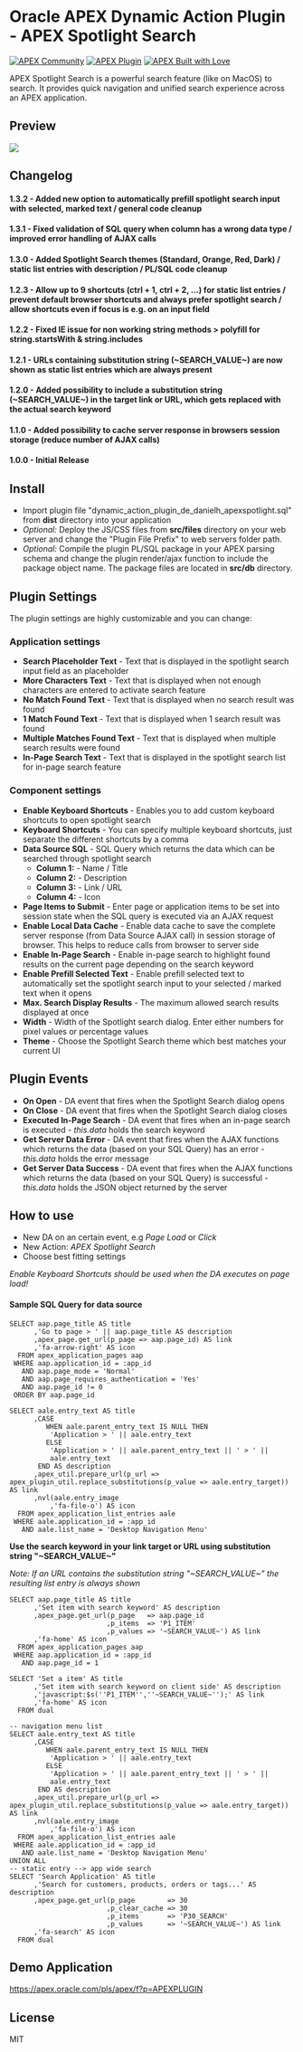 # Oracle APEX Dynamic Action Plugin - APEX Spotlight Search

[![APEX Community](https://cdn.rawgit.com/Dani3lSun/apex-github-badges/78c5adbe/badges/apex-community-badge.svg)](https://github.com/Dani3lSun/apex-github-badges) [![APEX Plugin](https://cdn.rawgit.com/Dani3lSun/apex-github-badges/b7e95341/badges/apex-plugin-badge.svg)](https://github.com/Dani3lSun/apex-github-badges)
[![APEX Built with Love](https://cdn.rawgit.com/Dani3lSun/apex-github-badges/7919f913/badges/apex-love-badge.svg)](https://github.com/Dani3lSun/apex-github-badges)

APEX Spotlight Search is a powerful search feature (like on MacOS) to search. It provides quick navigation and unified search experience across an APEX application.

## Preview
![](https://github.com/Dani3lSun/apex-plugin-spotlight/blob/master/preview.gif)

## Changelog

#### 1.3.2 - Added new option to automatically prefill spotlight search input with selected, marked text / general code cleanup

#### 1.3.1 - Fixed validation of SQL query when column has a wrong data type / improved error handling of AJAX calls

#### 1.3.0 - Added Spotlight Search themes (Standard, Orange, Red, Dark) / static list entries with description / PL/SQL code cleanup

#### 1.2.3 - Allow up to 9 shortcuts (ctrl + 1, ctrl + 2, ...) for static list entries / prevent default browser shortcuts and always prefer spotlight search / allow shortcuts even if focus is e.g. on an input field

#### 1.2.2 - Fixed IE issue for non working string methods > polyfill for string.startsWith & string.includes

#### 1.2.1 - URLs containing substitution string (\~SEARCH_VALUE\~) are now shown as static list entries which are always present

#### 1.2.0 - Added possibility to include a substitution string (\~SEARCH_VALUE\~) in the target link or URL, which gets replaced with the actual search keyword

#### 1.1.0 - Added possibility to cache server response in browsers session storage (reduce number of AJAX calls)

#### 1.0.0 - Initial Release


## Install
- Import plugin file "dynamic_action_plugin_de_danielh_apexspotlight.sql" from **dist** directory into your application
- *Optional:* Deploy the JS/CSS files from **src/files** directory on your web server and change the "Plugin File Prefix" to web servers folder path.
- *Optional:* Compile the plugin PL/SQL package in your APEX parsing schema and change the plugin render/ajax function to include the package object name. The package files are located in **src/db** directory.

## Plugin Settings
The plugin settings are highly customizable and you can change:

### Application settings
- **Search Placeholder Text** - Text that is displayed in the spotlight search input field as an placeholder
- **More Characters Text** - Text that is displayed when not enough characters are entered to activate search feature
- **No Match Found Text** - Text that is displayed when no search result was found
- **1 Match Found Text** - Text that is displayed when 1 search result was found
- **Multiple Matches Found Text** - Text that is displayed when multiple search results were found
- **In-Page Search Text** - Text that is displayed in the spotlight search list for in-page search feature

### Component settings
- **Enable Keyboard Shortcuts** - Enables you to add custom keyboard shortcuts to open spotlight search
- **Keyboard Shortcuts** - You can specify multiple keyboard shortcuts, just separate the different shortcuts by a comma
- **Data Source SQL** - SQL Query which returns the data which can be searched through spotlight search
  - **Column 1:** - Name / Title
  - **Column 2:** - Description
  - **Column 3:** - Link / URL
  - **Column 4:** - Icon
- **Page Items to Submit** - Enter page or application items to be set into session state when the SQL query is executed via an AJAX request
- **Enable Local Data Cache** - Enable data cache to save the complete server response (from Data Source AJAX call) in session storage of browser. This helps to reduce calls from browser to server side
- **Enable In-Page Search** - Enable in-page search to highlight found results on the current page depending on the search keyword
- **Enable Prefill Selected Text** - Enable prefill selected text to automatically set the spotlight search input to your selected / marked text when it opens
- **Max. Search Display Results** - The maximum allowed search results displayed at once
- **Width** - Width of the Spotlight search dialog. Enter either numbers for pixel values or percentage values
- **Theme** - Choose the Spotlight Search theme which best matches your current UI


## Plugin Events
- **On Open** - DA event that fires when the Spotlight Search dialog opens
- **On Close** - DA event that fires when the Spotlight Search dialog closes
- **Executed In-Page Search** - DA event that fires when an in-page search is executed - *this.data* holds the search keyword
- **Get Server Data Error** - DA event that fires when the AJAX functions which returns the data (based on your SQL Query) has an error - *this.data* holds the error message
- **Get Server Data Success** - DA event that fires when the AJAX functions which returns the data (based on your SQL Query) is successful - *this.data* holds the JSON object returned by the server


## How to use
- New DA on an certain event, e.g *Page Load* or *Click*
- New Action: *APEX Spotlight Search*
- Choose best fitting settings

*Enable Keyboard Shortcuts should be used when the DA executes on page load!*


#### Sample SQL Query for data source

```language-sql
SELECT aap.page_title AS title
      ,'Go to page > ' || aap.page_title AS description
      ,apex_page.get_url(p_page => aap.page_id) AS link
      ,'fa-arrow-right' AS icon
  FROM apex_application_pages aap
 WHERE aap.application_id = :app_id
   AND aap.page_mode = 'Normal'
   AND aap.page_requires_authentication = 'Yes'
   AND aap.page_id != 0
 ORDER BY aap.page_id
```

```language-sql
SELECT aale.entry_text AS title
      ,CASE
         WHEN aale.parent_entry_text IS NULL THEN
          'Application > ' || aale.entry_text
         ELSE
          'Application > ' || aale.parent_entry_text || ' > ' ||
          aale.entry_text
       END AS description
      ,apex_util.prepare_url(p_url => apex_plugin_util.replace_substitutions(p_value => aale.entry_target)) AS link
      ,nvl(aale.entry_image
          ,'fa-file-o') AS icon
  FROM apex_application_list_entries aale
 WHERE aale.application_id = :app_id
   AND aale.list_name = 'Desktop Navigation Menu'
```

**Use the search keyword in your link target or URL using substitution string "\~SEARCH_VALUE\~"**

*Note: If an URL contains the substitution string "\~SEARCH_VALUE\~" the resulting list entry is always shown*

```language-sql
SELECT aap.page_title AS title
      ,'Set item with search keyword' AS description
      ,apex_page.get_url(p_page   => aap.page_id
                        ,p_items  => 'P1_ITEM'
                        ,p_values => '~SEARCH_VALUE~') AS link
      ,'fa-home' AS icon
  FROM apex_application_pages aap
 WHERE aap.application_id = :app_id
   AND aap.page_id = 1
```

```language-sql
SELECT 'Set a item' AS title
      ,'Set item with search keyword on client side' AS description
      ,'javascript:$s(''P1_ITEM'',''~SEARCH_VALUE~'');' AS link
      ,'fa-home' AS icon
  FROM dual
```

```language-sql
-- navigation menu list
SELECT aale.entry_text AS title
      ,CASE
         WHEN aale.parent_entry_text IS NULL THEN
          'Application > ' || aale.entry_text
         ELSE
          'Application > ' || aale.parent_entry_text || ' > ' ||
          aale.entry_text
       END AS description
      ,apex_util.prepare_url(p_url => apex_plugin_util.replace_substitutions(p_value => aale.entry_target)) AS link
      ,nvl(aale.entry_image
          ,'fa-file-o') AS icon
  FROM apex_application_list_entries aale
 WHERE aale.application_id = :app_id
   AND aale.list_name = 'Desktop Navigation Menu'
UNION ALL
-- static entry --> app wide search
SELECT 'Search Application' AS title
      ,'Search for customers, products, orders or tags...' AS description
      ,apex_page.get_url(p_page        => 30
                        ,p_clear_cache => 30
                        ,p_items       => 'P30_SEARCH'
                        ,p_values      => '~SEARCH_VALUE~') AS link
      ,'fa-search' AS icon
  FROM dual
```


## Demo Application
https://apex.oracle.com/pls/apex/f?p=APEXPLUGIN


## License
MIT
